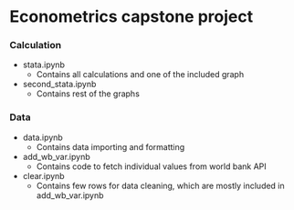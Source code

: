 # Econometrics capstone project

### Calculation

* stata.ipynb
    * Contains all calculations and one of the included graph
* second_stata.ipynb
    * Contains rest of the graphs

### Data 

* data.ipynb
    * Contains data importing and formatting
* add_wb_var.ipynb
    * Contains code to fetch individual values from world bank API
* clear.ipynb
    * Contains few rows for data cleaning, which are mostly included in add_wb_var.ipynb